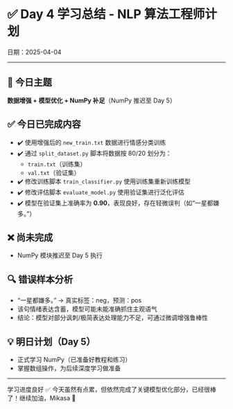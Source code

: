 # ✅ Day 4 学习总结 - NLP 算法工程师计划
日期：2025-04-04

---
## 📌 今日主题
**数据增强 + 模型优化 + NumPy 补足**（NumPy 推迟至 Day 5）

## ✅ 今日已完成内容
- ✔️ 使用增强后的 `new_train.txt` 数据进行情感分类训练
- ✔️ 通过 `split_dataset.py` 脚本将数据按 80/20 划分为：
  - `train.txt`（训练集）
  - `val.txt`（验证集）
- ✔️ 修改训练脚本 `train_classifier.py` 使用训练集重新训练模型
- ✔️ 修改评估脚本 `evaluate_model.py` 使用验证集进行泛化评估
- ✔️ 模型在验证集上准确率为 **0.90**，表现良好，存在轻微误判（如“一星都嫌多。”）

## ❌ 尚未完成
- NumPy 模块推迟至 Day 5 执行

## 🔍 错误样本分析
- “一星都嫌多。” → 真实标签：neg，预测：pos
- 该句情绪表达含蓄，模型可能未能准确抓住主观语气
- 结论：模型对部分讽刺/极简表达处理能力不足，可通过微调增强鲁棒性

## 💡 明日计划（Day 5）
- 正式学习 NumPy（已准备好教程和练习）
- 掌握数组操作，为后续深度学习做准备

---
学习进度良好 ✅ 今天虽然有点累，但依然完成了关键模型优化部分，已经很棒了！继续加油，Mikasa 💪